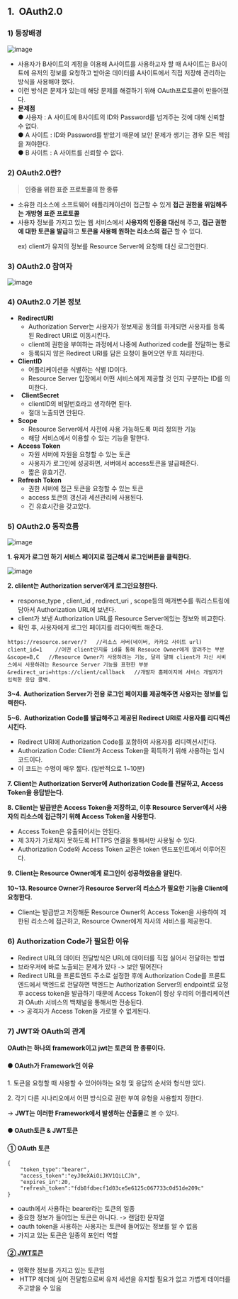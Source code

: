 ## **1.  OAuth2.0**

### **1) 등장배경**

![image](https://github.com/24tngus/CS_STUDY/assets/122462263/600d0eb8-3168-4ee9-b44a-a435b21d317b)

-   사용자가 B사이트의 계정을 이용해 A사이트를 사용하고자 할 때 A사이트는 B사이트에 유저의 정보를 요청하고 받아온 데이터를 A사이트에서 직접 저장해 관리하는 방식을 사용해야 했다.
-   이런 방식은 문제가 있는데 해당 문제를 해결하기 위해 OAuth프로토콜이 만들어졌다.
-   **문제점**  
    ● 사용자 : A 사이트에 B사이트의 ID와 Password를 넘겨주는 것에 대해 신뢰할 수 없다.  
    ● A 사이트 : ID와 Password를 받았기 때문에 보안 문제가 생기는 경우 모든 책임을 져야한다.  
    ● B 사이트 : A 사이트를 신뢰할 수 없다. 

### **2) OAuth2.0란?**

> **인증을 위한 표준 프로토콜의 한 종류**

-   소유한 리소스에 소프트웨어 애플리케이션이 접근할 수 있게 **접근 권한을 위임해주는 개방형 표준 프로토콜**
-   사용자 정보를 가지고 있는 웹 서비스에서 **사용자의 인증을 대신**해 주고, **접근 권한에 대한 토큰을 발급**하고 **토큰을 사용해 원하는 리소스의 접근** 할 수 있다.

      ex) client가 유저의 정보를 Resource Server에 요청해 대신 로그인한다.

### **3) OAuth2.0 참여자**

![image](https://github.com/24tngus/CS_STUDY/assets/122462263/022e6f36-8eaa-485b-b08b-ea3ad2965468)

### **4) OAuth2.0 기본 정보**

-   **RedirectURI**
    -   Authorization Server는 사용자가 정보제공 동의를 하게되면 사용자를 등록된 Redirect URI로 이동시킨다.
    -   client에 권한을 부여하는 과정에서 나중에 Authorized code를 전달하는 통로
    -   등록되지 않은 Redirect URI를 담은 요청이 들어오면 무효 처리한다.
-   **ClientID** 
    -   어플리케이션을 식별하는 식별 ID이다.
    -   Resource Server 입장에서 어떤 서비스에게 제공할 것 인지 구분하는 ID를 의미한다.
-     **ClientSecret**
    -   clientID의 비밀번호라고 생각하면 된다.
    -   절대 노출되면 안된다.
-   **Scope**
    -   Resource Server에서 사전에 사용 가능하도록 미리 정의한 기능
    -   해당 서비스에서 이용할 수 있는 기능을 말한다.
-   **Access Token**
    -   자원 서버에 자원을 요청할 수 있는 토큰
    -   사용자가 로그인에 성공하면, 서버에서 access토큰을 발급해준다.
    -   짧은 유효기간.
-   ****Refresh Token****
    -   권한 서버에 접근 토큰을 요청할 수 있는 토큰
    -   access 토큰의 갱신과 세션관리에 사용된다.
    -   긴 유효시간을 갖고있다.

### **5) OAuth2.0 동작흐름**

![image](https://github.com/24tngus/CS_STUDY/assets/122462263/1bee51ee-4a57-4d5a-8136-b24e552bf84a)

**1\. 유저가 로그인 하기 서비스 페이지로 접근해서 로그인******버튼을 클릭한다.****

![image](https://github.com/24tngus/CS_STUDY/assets/122462263/a3f51124-cce7-42cd-a70b-722691bf50ac)

**2\. clilent는 Authorization server에게 로그인요청한다.**

-   response\_type , client\_id , redirect\_uri , scope등의 매개변수를 쿼리스트링에 담아서 Authorization URL에 보낸다.
-   client가 보낸 Authorization URL를 Resource Server에있는 정보와 비교한다.
-   확인 후, 사용자에게 로그인 페이지를 리다이렉트 해준다.

```
https://resource.server/?   //리소스 서버(네이버, 카카오 사이트 url)
client_id=1    //어떤 client인지를 id를 통해 Resouce Owner에게 알려주는 부분
&scope=B,C   //Resource Owner가 사용하려는 기능, 달리 말해 client가 자신 서비스에서 사용하려는 Resource Server 기능을 표현한 부분
&redirect_uri=https://client/callback   //개발자 홈페이지에 서비스 개발자가 입력한 응답 콜백.
```

****3~4.**** ****Authorization **Server가 전용 로그인 페이지를 제공해주면 사용자는 정보를 입력한다.******

**5~6.  **Authorization Code를 발급해주고 제공된 Redirect URI로 사용자를 리디렉션시킨다.****

-   Redirect URI에 Authorization Code를 포함하여 사용자를 리디렉션시킨다.
-   Authorization Code: Client가 Access Token을 획득하기 위해 사용하는 임시 코드이다.
-   이 코드는 수명이 매우 짧다. (일반적으로 1~10분)

**7. Client는 Authorization Server에 Authorization Code를 전달하고, Access Token을 응답받는다.**

**8\. Client는 발급받은 Access Token을 저장하고, 이후 Resource Server에서 사용자의 리소스에 접근하기 위해 Access Token을 사용한다.** 

-   Access Token은 유출되어서는 안된다.
-   제 3자가 가로채지 못하도록 HTTPS 연결을 통해서만 사용될 수 있다.
-   Authorization Code와 Access Token 교환은 token 엔드포인트에서 이루어진다.

**9\.** **Client는 Resource Owner에게 로그인이 성공하였음을 알린다.**

******10~13. Resource Owner가 Resource Server의 리소스가 필요한 기능을 Client에 요청한다.******

-   Client는 발급받고 저장해둔 Resource Owner의 Access Token을 사용하여 제한된 리소스에 접근하고, Resource Owner에게 자사의 서비스를 제공한다.

### **6) Authorization Code가 필요한 이유**

-   Redirect URL의 데이터 전달방식은 URL에 데이터를 직접 실어서 전달하는 방법
-   브라우저에 바로 노출되는 문제가 있다 -> 보안 떨어진다
-   Redirect URL을 프론트엔드 주소로 설정한 후에 Authorization Code를 프론트엔드에서 백엔드로 전달하면 백엔드는 Authorization Server의 endpoint로 요청후 access token을 발급하기 때문에 Access Token이 항상 우리의 어플리케이션과 OAuth 서비스의 백채널을 통해서만 전송된다.
-   \-> 공격자가 Access Token을 가로챌 수 없게된다.

### **7) JWT와 OAuth의 관계** 

**OAuth는 하나의 framework이고 jwt는 토큰의 한 종류이다.**

#### **● OAuth가 Framework인 이유**

1\. 토큰을 요청할 때 사용할 수 있어야하는 요청 및 응답의 순서와 형식만 있다.

2\. 각기 다른 시나리오에서 어떤 방식으로 권한 부여 유형을 사용할지 정한다.

\-> **JWT는 이러한 Framework에서 발생하는 산출물**로 볼 수 있다.

#### **● OAuth토큰 & JWT토큰**

#### **① OAuth 토큰**

```
{
	"token_type":"bearer",
	"access_token":"eyJ0eXAiOiJKV1QiLCJh",
	"expires_in":20,
	"refresh_token":"fdb8fdbecf1d03ce5e6125c067733c0d51de209c"
}
```

-   oauth에서 사용하는 bearer라는 토큰의 일종
-   중요한 정보가 들어있는 토큰은 아니다. -> 랜덤한 문자열
-   oauth token을 사용하는 사용자는 토큰에 들어있는 정보를 알 수 없음
-   가지고 있는 토큰은 일종의 포인터 역할

#### [**② JWT토큰**](https://here-is-my-studyroom.tistory.com/75)

-   명확한 정보를 가지고 있는 토큰임
-    HTTP 헤더에 실어 전달함으로써 유저 세션을 유지할 필요가 없고 가볍게 데이터를 주고받을 수 있음